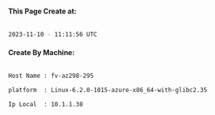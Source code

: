
   
#### This Page Create at:

```bash

2023-11-10 - 11:11:56 UTC

```

#### Create By Machine:

```bash

Host Name : fv-az298-295

platform  : Linux-6.2.0-1015-azure-x86_64-with-glibc2.35

Ip Local  : 10.1.1.38

```


